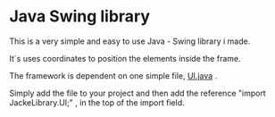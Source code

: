 # Java Swing library

This is a very simple and easy to use Java - Swing library i made.

It´s uses coordinates to position the elements inside the frame.


The framework is dependent on one simple file,
[UI.java](https://github.com/Lakerolmaker/Java-Swing-library/blob/master/src/JackeLibrary/UI.java)
.

Simply add the file to your project and then add the reference "import JackeLibrary.UI;" ,
in the top of the import field.
